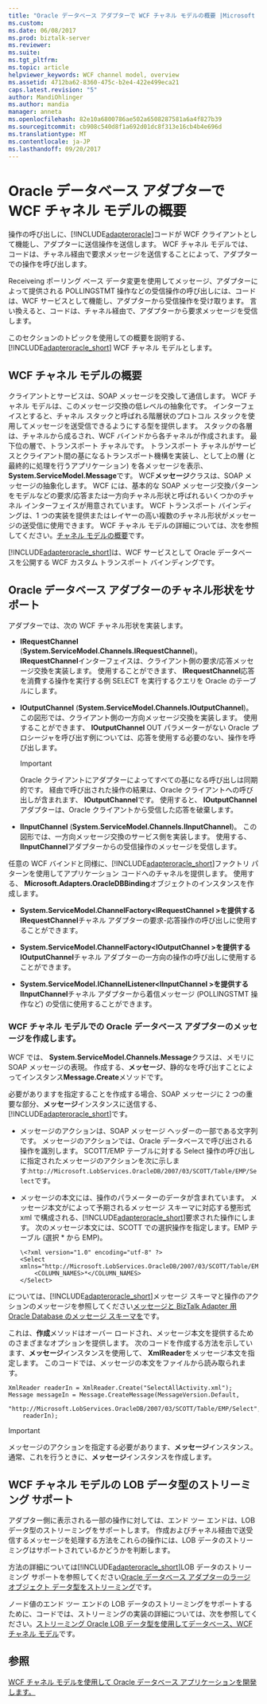 ```yaml
---
title: "Oracle データベース アダプターで WCF チャネル モデルの概要 |Microsoft ドキュメント"
ms.custom: 
ms.date: 06/08/2017
ms.prod: biztalk-server
ms.reviewer: 
ms.suite: 
ms.tgt_pltfrm: 
ms.topic: article
helpviewer_keywords: WCF channel model, overview
ms.assetid: 4712ba62-8360-475c-b2e4-422e499eca21
caps.latest.revision: "5"
author: MandiOhlinger
ms.author: mandia
manager: anneta
ms.openlocfilehash: 82e10a6800786ae502a6508287581a6a4f827b39
ms.sourcegitcommit: cb908c540d8f1a692d01dc8f313e16cb4b4e696d
ms.translationtype: MT
ms.contentlocale: ja-JP
ms.lasthandoff: 09/20/2017
---
```

# <a name="overview-of-the-wcf-channel-model-with-the-oracle-database-adapter"></a>Oracle データベース アダプターで WCF チャネル モデルの概要
操作の呼び出しに、[!INCLUDE[adapteroracle](../../includes/adapteroracle-md.md)]コードが WCF クライアントとして機能し、アダプターに送信操作を送信します。 WCF チャネル モデルでは、コードは、チャネル経由で要求メッセージを送信することによって、アダプターでの操作を呼び出します。  
  
 Receiveing ポーリング ベース データ変更を使用してメッセージ、アダプターによって提供される POLLINGSTMT 操作などの受信操作の呼び出しには、コードは、WCF サービスとして機能し、アダプターから受信操作を受け取ります。 言い換えると、コードは、チャネル経由で、アダプターから要求メッセージを受信します。  
  
 このセクションのトピックを使用しての概要を説明する、 [!INCLUDE[adapteroracle_short](../../includes/adapteroracle-short-md.md)] WCF チャネル モデルとします。  
  
## <a name="wcf-channel-model-overview"></a>WCF チャネル モデルの概要  
 クライアントとサービスは、SOAP メッセージを交換して通信します。 WCF チャネル モデルは、このメッセージ交換の低レベルの抽象化です。 インターフェイスとすると、チャネル スタックと呼ばれる階層状のプロトコル スタックを使用してメッセージを送受信できるようにする型を提供します。 スタックの各層は、チャネルから成るされ、WCF バインドから各チャネルが作成されます。 最下位の層で、トランスポート チャネルです。 トランスポート チャネルがサービスとクライアント間の基になるトランスポート機構を実装し、として上の層 (と最終的に処理を行うアプリケーション) を各メッセージを表示、 **System.ServiceModel.Message**です。 WCF**メッセージ**クラスは、SOAP メッセージの抽象化します。 WCF には、基本的な SOAP メッセージ交換パターンをモデルなどの要求/応答または一方向チャネル形状と呼ばれるいくつかのチャネル インターフェイスが用意されています。 WCF トランスポート バインディングは、1 つの実装を提供またはレイヤーの高い複数のチャネル形状がメッセージの送受信に使用できます。 WCF チャネル モデルの詳細については、次を参照してください。[チャネル モデルの概要](https://msdn.microsoft.com/library/ms729840.aspx)です。   
  
 [!INCLUDE[adapteroracle_short](../../includes/adapteroracle-short-md.md)]は、WCF サービスとして Oracle データベースを公開する WCF カスタム トランスポート バインディングです。  
  
## <a name="supported-channel-shapes-for-the-oracle-database-adapter"></a>Oracle データベース アダプターのチャネル形状をサポート  
 アダプターでは、次の WCF チャネル形状を実装します。  
  
-   **IRequestChannel** (**System.ServiceModel.Channels.IRequestChannel**)。 **IRequestChannel**インターフェイスは、クライアント側の要求/応答メッセージ交換を実装します。 使用することができます、 **IRequestChannel**応答を消費する操作を実行する例 SELECT を実行するクエリを Oracle のテーブルにします。  
  
-   **IOutputChannel** (**System.ServiceModel.Channels.IOutputChannel**)。 この図形では、クライアント側の一方向メッセージ交換を実装します。 使用することができます、 **IOutputChannel** OUT パラメーターがない Oracle プロシージャを呼び出す例については、応答を使用する必要のない、操作を呼び出します。  
  
    > [!IMPORTANT]
    >  Oracle クライアントにアダプターによってすべての基になる呼び出しは同期的です。 経由で呼び出された操作の結果は、Oracle クライアントへの呼び出しが含まれます、 **IOutputChannel**です。 使用すると、 **IOutputChannel**アダプターは、Oracle クライアントから受信した応答を破棄します。  
  
-   **IInputChannel** (**System.ServiceModel.Channels.IInputChannel**)。 この図形では、一方向メッセージ交換のサービス側を実装します。 使用する、 **IInputChannel**アダプターからの受信操作のメッセージを受信します。  
  
 任意の WCF バインドと同様に、[!INCLUDE[adapteroracle_short](../../includes/adapteroracle-short-md.md)]ファクトリ パターンを使用してアプリケーション コードへのチャネルを提供します。 使用する、 **Microsoft.Adapters.OracleDBBinding**オブジェクトのインスタンスを作成します。  
  
-   **System.ServiceModel.ChannelFactory\<IRequestChannel >**を提供する**IRequestChannel**チャネル アダプターの要求-応答操作の呼び出しに使用することができます。  
  
-   **System.ServiceModel.ChannelFactory\<IOutputChannel >**を提供する**IOutputChannel**チャネル アダプターの一方向の操作の呼び出しに使用することができます。  
  
-   **System.ServiceModel.IChannelListener\<IInputChannel >**を提供する**IInputChannel**チャネル アダプターから着信メッセージ (POLLINGSTMT 操作など) の受信に使用することができます。  
  
### <a name="creating-messages-for-the-oracle-database-adapter-in-the-wcf-channel-model"></a>WCF チャネル モデルでの Oracle データベース アダプターのメッセージを作成します。  
 WCF では、 **System.ServiceModel.Channels.Message**クラスは、メモリに SOAP メッセージの表現。 作成する、**メッセージ**、静的なを呼び出すことによってインスタンス**Message.Create**メソッドです。  
  
 必要がありますを指定することを作成する場合、SOAP メッセージに 2 つの重要な部分、**メッセージ**インスタンスに送信する、[!INCLUDE[adapteroracle_short](../../includes/adapteroracle-short-md.md)]です。  
  
-   メッセージのアクションは、SOAP メッセージ ヘッダーの一部である文字列です。 メッセージのアクションでは、Oracle データベースで呼び出される操作を識別します。 SCOTT/EMP テーブルに対する Select 操作の呼び出しに指定されたメッセージのアクションを次に示します:`http://Microsoft.LobServices.OracleDB/2007/03/SCOTT/Table/EMP/Select`です。  
  
-   メッセージの本文には、操作のパラメーターのデータが含まれています。 メッセージ本文がによって予期されるメッセージ スキーマに対応する整形式 xml で構成される、[!INCLUDE[adapteroracle_short](../../includes/adapteroracle-short-md.md)]要求された操作にします。 次のメッセージ本文には、SCOTT での選択操作を指定します。EMP テーブル (選択 * から EMP)。  
  
    ```  
    \<?xml version="1.0" encoding="utf-8" ?>  
    <Select xmlns="http://Microsoft.LobServices.OracleDB/2007/03/SCOTT/Table/EMP">  
        <COLUMN_NAMES>*</COLUMN_NAMES>  
    </Select>  
    ```  
  
 については、[!INCLUDE[adapteroracle_short](../../includes/adapteroracle-short-md.md)]メッセージ スキーマと操作のアクションのメッセージを参照してください[メッセージと BizTalk Adapter 用 Oracle Database のメッセージ スキーマを](../../adapters-and-accelerators/adapter-oracle-database/messages-and-message-schemas-for-biztalk-adapter-for-oracle-database.md)です。  
  
 これは、**作成**メソッドはオーバー ロードされ、メッセージ本文を提供するためのさまざまなオプションを提供します。 次のコードを作成する方法を示しています、**メッセージ**インスタンスを使用して、 **XmlReader**をメッセージ本文を指定します。 このコードでは、メッセージの本文をファイルから読み取られます。  
  
```  
XmlReader readerIn = XmlReader.Create("SelectAllActivity.xml");  
Message messageIn = Message.CreateMessage(MessageVersion.Default,  
    "http://Microsoft.LobServices.OracleDB/2007/03/SCOTT/Table/EMP/Select",  
    readerIn);  
```  
  
> [!IMPORTANT]
>  メッセージのアクションを指定する必要があります、**メッセージ**インスタンス。 通常、これを行うときに、**メッセージ**インスタンスを作成します。  
  
## <a name="streaming-support-for-lob-data-types-in-the-wcf-channel-model"></a>WCF チャネル モデルの LOB データ型のストリーミング サポート  
 アダプター側に表示される一部の操作に対しては、エンド ツー エンドは、LOB データ型のストリーミングをサポートします。 作成およびチャネル経由で送受信するメッセージを処理する方法をこれらの操作には、LOB データのストリーミングはサポートされているかどうかを判断します。  
  
 方法の詳細については[!INCLUDE[adapteroracle_short](../../includes/adapteroracle-short-md.md)]LOB データのストリーミング サポートを参照してください[Oracle データベース アダプターのラージ オブジェクト データ型をストリーミング](../../adapters-and-accelerators/adapter-oracle-database/streaming-large-object-data-types-in-oracle-database-adapter.md)です。  
  
 ノード値のエンド ツー エンドの LOB データのストリーミングをサポートするために、コードでは、ストリーミングの実装の詳細については、次を参照してください。[ストリーミング Oracle LOB データ型を使用してデータベース、WCF チャネル モデル](../../adapters-and-accelerators/adapter-oracle-database/streaming-oracle-database-lob-data-types-using-the-wcf-channel-model.md)です。  
  
## <a name="see-also"></a>参照  
 [WCF チャネル モデルを使用して Oracle データベース アプリケーションを開発します。](../../adapters-and-accelerators/adapter-oracle-database/develop-oracle-database-applications-using-the-wcf-channel-model.md)